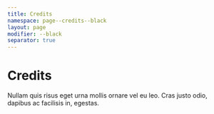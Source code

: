 ```yaml
---
title: Credits
namespace: page--credits--black
layout: page
modifier: --black
separator: true
---
```


# Credits

Nullam quis risus eget urna mollis ornare vel eu leo. Cras justo odio, dapibus ac facilisis in, egestas.
